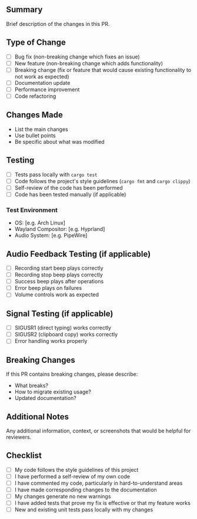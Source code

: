 ## Summary
Brief description of the changes in this PR.

## Type of Change
- [ ] Bug fix (non-breaking change which fixes an issue)
- [ ] New feature (non-breaking change which adds functionality)
- [ ] Breaking change (fix or feature that would cause existing functionality to not work as expected)
- [ ] Documentation update
- [ ] Performance improvement
- [ ] Code refactoring

## Changes Made
- List the main changes
- Use bullet points
- Be specific about what was modified

## Testing
- [ ] Tests pass locally with `cargo test`
- [ ] Code follows the project's style guidelines (`cargo fmt` and `cargo clippy`)
- [ ] Self-review of the code has been performed
- [ ] Code has been tested manually (if applicable)

### Test Environment
- OS: [e.g. Arch Linux]
- Wayland Compositor: [e.g. Hyprland]
- Audio System: [e.g. PipeWire]

## Audio Feedback Testing (if applicable)
- [ ] Recording start beep plays correctly
- [ ] Recording stop beep plays correctly  
- [ ] Success beep plays after operations
- [ ] Error beep plays on failures
- [ ] Volume controls work as expected

## Signal Testing (if applicable)
- [ ] SIGUSR1 (direct typing) works correctly
- [ ] SIGUSR2 (clipboard copy) works correctly
- [ ] Error handling works properly

## Breaking Changes
If this PR contains breaking changes, please describe:
- What breaks?
- How to migrate existing usage?
- Updated documentation?

## Additional Notes
Any additional information, context, or screenshots that would be helpful for reviewers.

## Checklist
- [ ] My code follows the style guidelines of this project
- [ ] I have performed a self-review of my own code
- [ ] I have commented my code, particularly in hard-to-understand areas
- [ ] I have made corresponding changes to the documentation
- [ ] My changes generate no new warnings
- [ ] I have added tests that prove my fix is effective or that my feature works
- [ ] New and existing unit tests pass locally with my changes